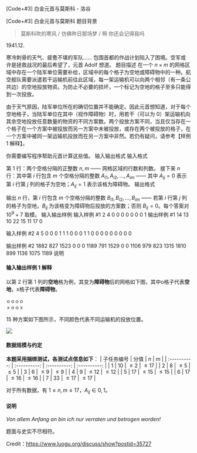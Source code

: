 



[Code+#3] 白金元首与莫斯科 - 洛谷














[Code+#3] 白金元首与莫斯科
题目背景
> 莫斯科吹的寒风 / 仿佛昨日那场梦 / 啊 你还会记得我吗

1941.12.

寒冷刺骨的天气、疲惫不堪的军队…… 包围首都的作战计划陷入了困境。空军或许是拯救战况的最后希望了，元首 Adolf 想道。
题目描述
在一个 $n \times m$ 的网格区域中存在一个陆军单位需要补给，区域中的每个格子为空地或障碍物中的一种。航空舰队需要派遣若干运输机前往此区域，每一架运输机可以向两个相邻（有一条公共边）的空地投放物资。为防止不必要的损坏，一个标记为空地的格子至多只能得到一次投放。

由于天气原因，陆军单位所在的确切位置并不能确定。因此元首想知道，对于每个空地格子，当陆军单位在其中（视作障碍物）时，用若干（可以为 $0$）架运输机向其余空地投放任意数量的物资的不同方案数。两个投放方案不同，当且仅当存在一个格子在一个方案中被投放而另一方案中未被投放，或存在两个被投放的格子，在一个方案中被同一架运输机投放而在另一方案中非然。若仍有疑问，请参考【样例 1 解释】。

你需要编写程序帮助元首计算这些值。
输入输出格式
输入格式

第 $1$ 行：两个空格分隔的正整数 $n, m$ —— 网格区域的行数和列数。
接下来 $n$ 行：其中第 $i$ 行包含 $m$ 个空格分隔的整数 $A_{i1}, A_{i2}, \ldots, A_{im}$ —— 其中 $A_{ij} = 0$ 表示第 $i$ 行第 $j$ 列的格子为空地；$A_{ij} = 1$ 表示该格为障碍物。
输出格式

输出 $n$ 行，第 $i$ 行包含 $m$ 个空格分隔的整数 $B_{i1}, B_{i2}, \ldots, B_{im}$ —— 若第 $i$ 行第 $j$ 列的格子为空地，$B_{ij}$ 为该格变为障碍物后投放的方案数；否则 $B_{ij} = 0$。每个答案对 $10^9+7$ 取模。
输入输出样例
输入样例 #1
2 4
0 0 0 0
0 0 0 1
输出样例 #1
14 13 10 22
15 11 17 0

输入样例 #2
4 5
0 0 0 1 1
1 0 0 0 1
1 0 0 0 0
0 0 0 0 0

输出样例 #2
1882 827 1523 0 0
0 1189 791 1529 0
0 1106 979 823 1315
1810 899 1136 1075 1189
说明
#### 输入输出样例 1 解释

以第 $2$ 行第 $1$ 列的**空地**格为例，其变为**障碍物**后的网格如下图，其中o格子代表**空地**，x格子代表**障碍物**。

```
ｏｏｏｏ
ｘｏｏｘ
```

$15$ 种方案如下图所示，不同颜色代表不同运输机的投放位置。

![](https://cdn.luogu.com.cn/upload/pic/15113.png)

#### 数据规模与约定

**本题采用捆绑测试，各测试点信息如下**：
| 子任务编号 | 分值 | $n$ | $m$ |
| :----------: | :----------: | :----------: | :----------: |
| $1$ | $10$ | $\le 2$ | $\le 17$ |
| $2$ | $8$ | $\le 5$ | $\le 5$ |
| $3$ | $6$ | $\le 9$ | $\le 9$ |
| $4$ | $9$ | $\le 12$ | $\le 12$ |
| $5$ | $17$ | $\le 15$ | $\le 15$ |
| $6$ | $17$ | $\le 16$ | $\le 16$ |
| $7$ | $33$ | $\le 17$ | $\le 17$ |

对于所有数据，有 $1 \leq n, m \leq 17$，$A_{ij} \in {0, 1}$。

#### 说明

*Von allem Anfang an bin ich nur verraten und betrogen worden!*

题面与史实不尽相符。


Credit：https://www.luogu.org/discuss/show?postid=35727






